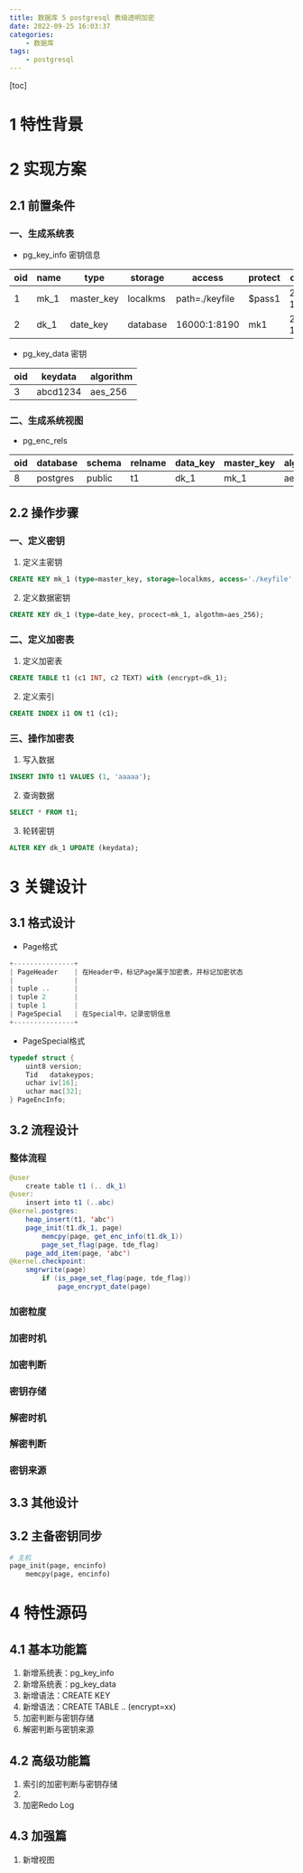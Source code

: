 ```yaml
---
title: 数据库 5 postgresql 表级透明加密
date: 2022-09-25 16:03:37
categories:
    - 数据库
tags:
    - postgresql
---
```


[toc]

# 1 特性背景

# 2 实现方案
## 2.1 前置条件
### 一、生成系统表
- pg_key_info 密钥信息

| oid | name | type | storage | access | protect | create_time | round |
| - | - | - | - | - | - | - | - |
| 1 | mk_1 | master_key | localkms | path=./keyfile | $pass1 | 2024/02/01 13:01:01 | - |
| 2 | dk_1 | date_key | database | 16000:1:8190 | mk1 | 2024/02/01 13:01:01 | 0 |

- pg_key_data 密钥

| oid | keydata | algorithm |
| - | - | - |
| 3 | abcd1234 | aes_256 |

### 二、生成系统视图
- pg_enc_rels

| oid | database | schema | relname | data_key | master_key | algorithm |
| - | - | - | - | - | - | - |
| 8 | postgres | public | t1 | dk_1 | mk_1 | aes_256 |

## 2.2 操作步骤
### 一、定义密钥
1. 定义主密钥
```sql
CREATE KEY mk_1 (type=master_key, storage=localkms, access='./keyfile', protect='$pass1');
```
2. 定义数据密钥
```sql
CREATE KEY dk_1 (type=date_key, procect=mk_1, algothm=aes_256);
```

### 二、定义加密表
1. 定义加密表
```sql
CREATE TABLE t1 (c1 INT, c2 TEXT) with (encrypt=dk_1);
```

2. 定义索引
```sql
CREATE INDEX i1 ON t1 (c1);
```

### 三、操作加密表
1. 写入数据
```sql
INSERT INTO t1 VALUES (1, 'aaaaa');
```
2. 查询数据
```sql
SELECT * FROM t1;
```
3. 轮转密钥
```sql
ALTER KEY dk_1 UPDATE (keydata);
```

# 3 关键设计
## 3.1 格式设计
- Page格式
```c
+---------------+
| PageHeader    | 在Header中，标记Page属于加密表，并标记加密状态
|               |
| tuple ..      |
| tuple 2       |
| tuple 1       |
| PageSpecial   | 在Special中，记录密钥信息
+---------------+
```
- PageSpecial格式
```c
typedef struct {
    uint8 version;
    Tid   datakeypos;
    uchar iv[16];
    uchar mac[32];
} PageEncInfo;
```

## 3.2 流程设计
### 整体流程
```java
@user
    create table t1 (.. dk_1)
@user:
    insert into t1 (..abc)
@kernel.postgres:
    heap_insert(t1, 'abc')
    page_init(t1.dk_1, page)
        memcpy(page, get_enc_info(t1.dk_1))
        page_set_flag(page, tde_flag)
    page_add_item(page, 'abc')
@kernel.checkpoint:
    smgrwrite(page)
        if (is_page_set_flag(page, tde_flag))
            page_encrypt_date(page)
```
### 加密粒度
### 加密时机
### 加密判断
### 密钥存储
### 解密时机
### 解密判断
### 密钥来源

## 3.3 其他设计

## 3.2 主备密钥同步
```python
# 主机
page_init(page, encinfo)
    memcpy(page, encinfo)
```

# 4 特性源码
## 4.1 基本功能篇
1. 新增系统表：pg_key_info
2. 新增系统表：pg_key_data
3. 新增语法：CREATE KEY
4. 新增语法：CREATE TABLE .. (encrypt=xx)
5. 加密判断与密钥存储
6. 解密判断与密钥来源

## 4.2 高级功能篇
1. 索引的加密判断与密钥存储
2. 
3. 加密Redo Log

## 4.3 加强篇
1. 新增视图
